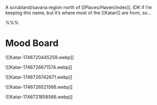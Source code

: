 
A scrubland/savana region north of [[Places/Haven/index]]. IDK if I’m keeping this name, but it’s where most of the [[Katari]] are from, so…

%%%
# Mood Board
![[Katar-1746720445259.webp]]

![[Katar-1746726671574.webp]]

![[Katar-1746726742671.webp]]

![[Katar-1746726521566.webp]]

![[Katar-1746721858566.webp]]

